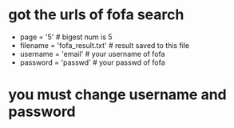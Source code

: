 # got the urls of fofa search

* page = '5' # bigest num is 5
* filename = 'fofa_result.txt' # result saved to this file
* username = 'email' # your username of fofa
* password = 'passwd' # your passwd of fofa

# you must change username and password 
